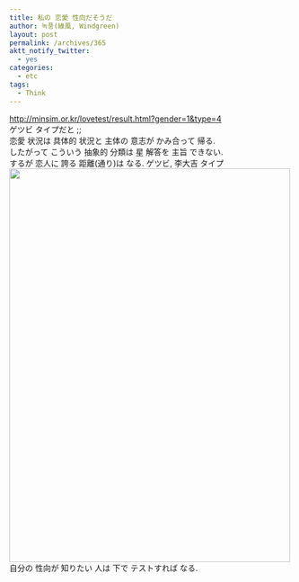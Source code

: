 ```yaml
---
title: 私の 恋愛 性向だそうだ
author: 녹풍(綠風, Windgreen)
layout: post
permalink: /archives/365
aktt_notify_twitter:
  - yes
categories:
  - etc
tags:
  - Think
---
```

<a target="_blank" href="http://minsim.or.kr/lovetest/result.html?gender=1&type=4">http://minsim.or.kr/lovetest/result.html?gender=1&type=4</a>  
ゲツビ タイプだと ;;  
恋愛 状況は 具体的 状況と 主体の 意志が かみ合って 帰る.  
したがって こういう 抽象的 分類は 星 解答を 主旨 できない.  
するが 恋人に 誇る 距離(通り)は なる. ゲツビ, 李大吉 タイプ   
<img src="http://dl.dropboxusercontent.com/u/15546257/blog/mytory/old-images/1/cfile29.uf.1358624F4D4BC8ED181CD9.png" class="aligncenter" alt="" height="700" width="500" />自分の 性向が 知りたい 人は 下で テストすれば なる.  
<div class="video-container">
  <div class="video-container__inner">
  </div>
</div>